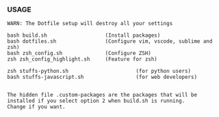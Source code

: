 ### USAGE

    WARN: The Dotfile setup will destroy all your settings

    bash build.sh                   (Install packages)
    bash dotfiles.sh                (Configure vim, vscode, sublime and zsh)
    bash zsh_config.sh              (Configure ZSH)
    zsh zsh_config_highlight.sh     (Feature for zsh)

    zsh stuffs-python.sh                      (for python users)
    bash stuffs-javascript.sh                 (for web developers)


    The hidden file .custom-packages are the packages that will be installed if you select option 2 when build.sh is running.
    Change if you want.

